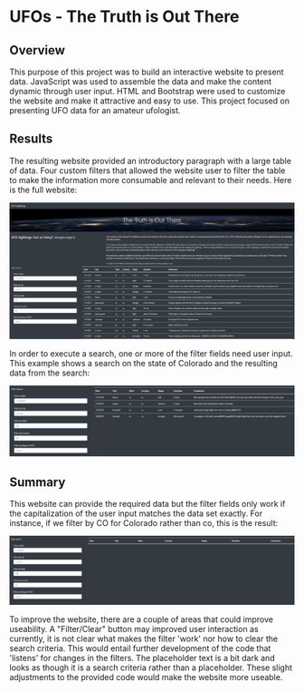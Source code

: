 # UFOs - The Truth is Out There

## Overview
This purpose of this project was to build an interactive website to present data. JavaScript was used to assemble the data and make the content dynamic through user input. HTML and Bootstrap were used to customize the website and make it attractive and easy to use. This project focused on presenting UFO data for an amateur ufologist. 

## Results 
The resulting website provided an introductory paragraph with a large table of data. Four custom filters that allowed the website user to filter the table to make the information more consumable and relevant to their needs. Here is the full website:

![website](https://github.com/Bscheinin/UFOs/blob/main/static/images/website.PNG)

In order to execute a search, one or more of the filter fields need user input. This example shows a search on the state of Colorado and the resulting data from the search: 

![Search](https://github.com/Bscheinin/UFOs/blob/main/static/images/first%20search.PNG)

## Summary
This website can provide the required data but the filter fields only work if the capitalization of the user input matches the data set exactly. For instance, if we filter by CO for Colorado rather than co, this is the result:

![Search](https://github.com/Bscheinin/UFOs/blob/main/static/images/second%20search.PNG)

To improve the website, there are a couple of areas that could improve useability. A "Filter/Clear" button may improved user interaction as currently, it is not clear what makes the filter 'work' nor how to clear the search criteria. This would entail further development of the code that 'listens' for changes in the filters. The placeholder text is a bit dark and looks as though it is a search criteria rather than a placeholder. These slight adjustments to the provided code would make the website more useable.
